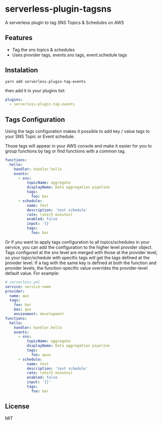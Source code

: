 # serverless-plugin-tagsns

A serverless plugin to tag SNS Topics & Schedules on AWS

## Features

- Tag the sns topics & schedules
- Uses provider tags, events.sns tags, event.schedule tags

## Instalation

```bash
yarn add serverless-plugin-tag-events
```

then add it in your plugins list:

```yaml
plugins:
  - serverless-plugin-tag-events
```

## Tags Configuration

Using the tags configuration makes it possible to add key / value tags to your SNS Topic or Event schedule.

Those tags will appear in your AWS console and make it easier for you to group functions by tag or find functions with a common tag.

```yaml
functions:
  hello:
    handler: handler.hello
    events:
      - sns:
          topicName: aggregate
          displayName: Data aggregation pipeline
          tags:
            foo: bar
      - schedule:
          name: test
          description: 'test schedule'
          rate: rate(5 minutes)
          enabled: false
          input: '{}'
          tags:
            foo: bar
```

Or if you want to apply tags configuration to all topics/schedules in your service, you can add the configuration to the higher level provider object. Tags configured at the sns level are merged with those at the provider level, so your topic/schedule with specific tags will get the tags defined at the provider level. If a tag with the same key is defined at both the function and provider levels, the function-specific value overrides the provider-level default value. For example:

```yaml
# serverless.yml
service: service-name
provider:
  name: aws
  tags:
    foo: bar
    baz: qux
    envionment: development
functions:
  hello:
    handler: handler.hello
    events:
      - sns:
          topicName: aggregate
          displayName: Data aggregation pipeline
          tags:
            foo: quux
      - schedule:
          name: test
          description: 'test schedule'
          rate: rate(5 minutes)
          enabled: false
          input: '{}'
          tags:
            foo: bar
```

## License

MIT
